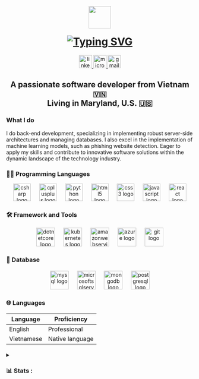 

<div align="center", style="margin-bottom: -20px;">
  <img height="60" src="https://user-images.githubusercontent.com/74038190/212284158-e840e285-664b-44d7-b79b-e264b5e54825.gif"  />
</div>

<h1 align="center">
<a href="https://git.io/typing-svg"><img src="https://readme-typing-svg.herokuapp.com?font=Lato&weight=6000&size=40&duration=3000&pause=700&color=2B56F7&center=true&vCenter=true&random=true&width=600&height=60&lines=Hi+There%F0%9F%91%8B;I'm+Tuan+(Will)+Vo" alt="Typing SVG" /></a>
</h1>

<div align="center">
  <a href="https://www.linkedin.com/in/tuanvo73/" target="_blank">
    <img src="https://img.shields.io/static/v1?message=LinkedIn&logo=linkedin&label=&color=0c1020&logoColor=&labelColor=&style=for-the-badge" height="35" alt="linkedin logo"  />
  </a>
  <a href="https://tvo2@seattleu.edu" target="_blank">
    <img src="https://img.shields.io/static/v1?message=Outlook&logo=microsoft-outlook&label=&color=0c1020&logoColor=white&labelColor=&style=for-the-badge" height="35" alt="microsoft-outlook logo"  />
  </a>
  <a href="https://tuanvo.will@gmail.com" target="_blank">
    <img src="https://img.shields.io/static/v1?message=Gmail&logo=gmail&label=&color=0c1020&logoColor=&labelColor=&style=for-the-badge" height="35" alt="gmail logo"  />
  </a>
</div>

<h2 align="center">A passionate software developer from Vietnam 🇻🇳 <br>Living in Maryland, U.S. 🇺🇸</h2>

####
<h3 align="left">What I do</h3>


<p align="left">I do back-end development, specializing in implementing robust server-side architectures and managing databases. I also excel in the implementation of machine learning models, such as phishing website detection. Eager to apply my skills and contribute to innovative software solutions within the dynamic landscape of the technology industry.</p>

####

<h3 align="left">👨‍💻 Programming Languages</h3>


<div align="center">
  <img src="https://cdn.jsdelivr.net/gh/devicons/devicon/icons/csharp/csharp-original.svg" height="47" alt="csharp logo"  />
  <img width="15" />
  <img src="https://cdn.jsdelivr.net/gh/devicons/devicon/icons/cplusplus/cplusplus-original.svg" height="47" alt="cplusplus logo"  />
  <img width="15" />
  <img src="https://cdn.jsdelivr.net/gh/devicons/devicon/icons/python/python-original.svg" height="47" alt="python logo"  />
  <img width="15" />
  <img src="https://cdn.jsdelivr.net/gh/devicons/devicon/icons/html5/html5-original.svg" height="47" alt="html5 logo"  />
  <img width="15" />
  <img src="https://cdn.jsdelivr.net/gh/devicons/devicon/icons/css3/css3-original.svg" height="47" alt="css3 logo"  />
  <img width="15" />
  <img src="https://cdn.jsdelivr.net/gh/devicons/devicon/icons/javascript/javascript-original.svg" height="47" alt="javascript logo"  />
  <img width="15" />
  <img src="https://cdn.jsdelivr.net/gh/devicons/devicon/icons/react/react-original.svg" height="47" alt="react logo"  />
</div>

####

<h3 align="left">🛠 Framework and Tools</h3>

####

<div align="center">
  <img src="https://cdn.jsdelivr.net/gh/devicons/devicon/icons/dotnetcore/dotnetcore-original.svg" height="50" alt="dotnetcore logo"  />
  <img width="15" />
  <img src="https://cdn.jsdelivr.net/gh/devicons/devicon/icons/kubernetes/kubernetes-plain.svg" height="50" alt="kubernetes logo"  />
  <img width="15" />
  <img src="https://cdn.jsdelivr.net/gh/devicons/devicon/icons/amazonwebservices/amazonwebservices-original.svg" height="50" alt="amazonwebservices logo"  />
  <img width="15" />
  <img src="https://cdn.jsdelivr.net/gh/devicons/devicon/icons/azure/azure-original.svg" height="50" alt="azure logo"  />
  <img width="15" />
  <img src="https://cdn.jsdelivr.net/gh/devicons/devicon/icons/git/git-original.svg" height="50" alt="git logo"  />
</div>

####

<h3 align="left">📂 Database</h3>

####

<div align="center">
  <img src="https://cdn.jsdelivr.net/gh/devicons/devicon/icons/mysql/mysql-original.svg" height="50" alt="mysql logo"  />
  <img width="15" />
  <img src="https://cdn.jsdelivr.net/gh/devicons/devicon/icons/microsoftsqlserver/microsoftsqlserver-plain.svg" height="50" alt="microsoftsqlserver logo"  />
  <img width="15" />
  <img src="https://cdn.jsdelivr.net/gh/devicons/devicon/icons/mongodb/mongodb-original.svg" height="50" alt="mongodb logo"  />
  <img width="15" />
  <img src="https://cdn.jsdelivr.net/gh/devicons/devicon/icons/postgresql/postgresql-original.svg" height="50" alt="postgresql logo"  />
</div>

####

<h3 align="left">🌐 Languages</h3>

####

| Language      | Proficiency                                                               |
| ------------- | ------------------------------------------------------------------------- |
| English       | Professional                                                              |
| Vietnamese    | Native language                                                           |

####
<details>
<summary>
<h3 align="left">📊 Stats :</h3>
</summary>


<div align="center">
  <img src="https://streak-stats.demolab.com?user=TWilluan&locale=en&mode=daily&theme=cobalt&hide_border=true&border_radius=10&order=3" height="220" alt="streak graph"  />
</div>